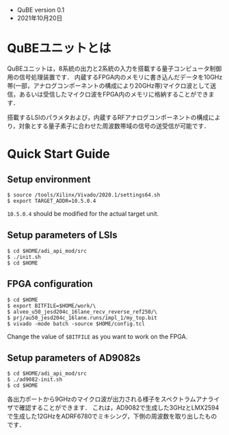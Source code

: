 - QuBE version 0.1
- 2021年10月20日

# QuBEユニットとは

QuBEユニットは，8系統の出力と2系統の入力を搭載する量子コンピュータ制御用の信号処理装置です．
内蔵するFPGA内のメモリに書き込んだデータを10GHz帯(一部，アナログコンポーネントの構成により20GHz帯)マイクロ波として送信，あるいは受信したマイクロ波をFPGA内のメモリに格納することができます．

搭載するLSIのパラメタおよび，内蔵するRFアナログコンポーネントの構成により，対象とする量子素子に合わせた周波数帯域の信号の送受信が可能です．

# Quick Start Guide

## Setup environment

```
$ source /tools/Xilinx/Vivado/2020.1/settings64.sh
$ export TARGET_ADDR=10.5.0.4
```

`10.5.0.4` should be modified for the actual target unit.

## Setup parameters of LSIs

```
$ cd $HOME/adi_api_mod/src
$ ./init.sh
$ cd $HOME
```

## FPGA configuration

```
$ cd $HOME
$ export BITFILE=$HOME/work/\
$ alveo_u50_jesd204c_16lane_recv_reverse_ref250/\
$ prj/au50_jesd204c_16lane.runs/impl_1/my_top.bit
$ vivado -mode batch -source $HOME/config.tcl
```

Change the value of `$BITFILE` as you want to work on the FPGA.

## Setup parameters of AD9082s


```
$ cd $HOME/adi_api_mod/src
$ ./ad9082-init.sh
$ cd $HOME
```

各出力ポートから9GHzのマイクロ波が出力される様子をスペクトラムアナライザで確認することができます．
これは，AD9082で生成した3GHzとLMX2594で生成した12GHzをADRF6780でミキシング，下側の周波数を取り出したものです．
